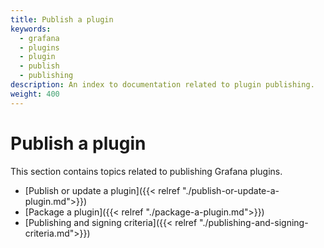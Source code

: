 ```yaml
---
title: Publish a plugin
keywords: 
  - grafana
  - plugins
  - plugin
  - publish
  - publishing
description: An index to documentation related to plugin publishing.
weight: 400
---
```


# Publish a plugin

This section contains topics related to publishing Grafana plugins.

- [Publish or update a plugin]({{< relref "./publish-or-update-a-plugin.md">}})
- [Package a plugin]({{< relref "./package-a-plugin.md">}})
- [Publishing and signing criteria]({{< relref "./publishing-and-signing-criteria.md">}})